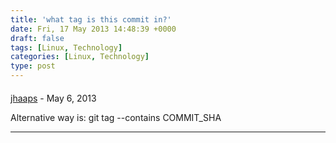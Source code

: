 ```yaml
---
title: 'what tag is this commit in?'
date: Fri, 17 May 2013 14:48:39 +0000
draft: false
tags: [Linux, Technology]
categories: [Linux, Technology]
type: post
---
```



#### 
[jhaaps]( "haaja@iki.fi") - <time datetime="2013-05-18 07:24:35">May 6, 2013</time>

Alternative way is: git tag --contains COMMIT\_SHA
<hr />
